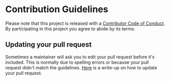 # Contribution Guidelines

Please note that this project is released with a [Contributor Code of Conduct](code-of-conduct.md). By participating in this project you agree to abide by its terms.


## Updating your pull request

Sometimes a maintainer will ask you to edit your pull request before it's included. This is normally due to spelling errors or because your pull request didn't match the guidelines. [Here](https://github.com/RichardLitt/knowledge/blob/master/github/amending-a-commit-guide.md) is a write-up on how to update your pull request.
